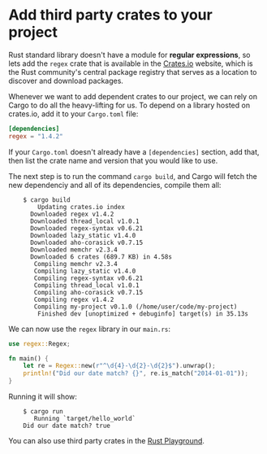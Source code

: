 # Add third party crates to your project

Rust standard library doesn't have a module for **regular expressions**, so lets add the `regex` crate that is available in the [Crates.io](https://crates.io/) website, which is the Rust community's central package registry that serves as a location to discover and download packages.

Whenever we want to add dependent crates to our project, we can rely on Cargo to do all the heavy-lifting for us. To depend on a library hosted on crates.io, add it to your `Cargo.toml` file:

```toml
[dependencies]
regex = "1.4.2"
```

If your `Cargo.toml` doesn't already have a `[dependencies]` section, add that, then list the crate name and version that you would like to use.

The next step is to run the command `cargo build`, and Cargo will fetch the new dependenciy and all of its dependencies, compile them all:

```output
    $ cargo build
        Updating crates.io index
      Downloaded regex v1.4.2
      Downloaded thread_local v1.0.1
      Downloaded regex-syntax v0.6.21
      Downloaded lazy_static v1.4.0
      Downloaded aho-corasick v0.7.15
      Downloaded memchr v2.3.4
      Downloaded 6 crates (689.7 KB) in 4.58s
       Compiling memchr v2.3.4
       Compiling lazy_static v1.4.0
       Compiling regex-syntax v0.6.21
       Compiling thread_local v1.0.1
       Compiling aho-corasick v0.7.15
       Compiling regex v1.4.2
       Compiling my-project v0.1.0 (/home/user/code/my-project)
        Finished dev [unoptimized + debuginfo] target(s) in 35.13s
```

We can now use the `regex` library in our `main.rs`:

```rust
use regex::Regex;

fn main() {
    let re = Regex::new(r"^\d{4}-\d{2}-\d{2}$").unwrap();
    println!("Did our date match? {}", re.is_match("2014-01-01"));
}
```

Running it will show:

```
    $ cargo run
       Running `target/hello_world`
    Did our date match? true
```

You can also use third party crates in the [Rust Playground](https://play.rust-lang.org/?version=stable&mode=debug&edition=2018&gist=bc8a88c8013941d1d58c9e3b3bdafb42).

